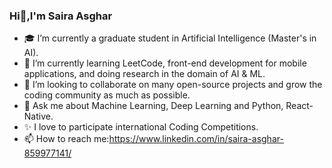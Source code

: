 ###  Hi👋,I'm Saira Asghar
- 🎓 I’m currently a graduate student in Artificial Intelligence (Master's in AI).
- 🌱 I’m currently learning LeetCode, front-end development for mobile applications, and doing research in the domain of AI & ML.
- 👯 I’m looking to collaborate on many open-source projects and grow the coding community as much as possible.
- 💬 Ask me about Machine Learning, Deep Learning and Python, React-Native.
- ✨ I love to participate international Coding Competitions.
- 📫 How to reach me:https://www.linkedin.com/in/saira-asghar-859977141/
